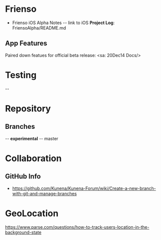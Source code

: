 Frienso
=======

* Frienso iOS Alpha Notes
-- link to iOS **Project Log**: FriensoAlpha/README.md

App Features
------------

Paired down featues for official beta release:
<sa: 20Dec14 Docs/>  


Testing
=======
-- 


Repository 
==========

Branches
---------
--	**experimental**
--  master

Collaboration
=============

GitHub Info
-----------
* https://github.com/Kunena/Kunena-Forum/wiki/Create-a-new-branch-with-git-and-manage-branches


GeoLocation
===========

https://www.parse.com/questions/how-to-track-users-location-in-the-background-state
